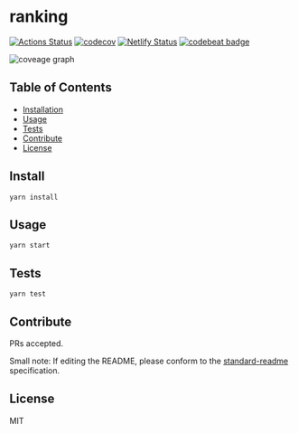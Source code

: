 # ranking

[![Actions Status](https://github.com/g59/ranking/workflows/Node%20CI/badge.svg)](https://github.com/g59/ranking/actions)
[![codecov](https://codecov.io/gh/g59/ranking/branch/master/graph/badge.svg)](https://codecov.io/gh/g59/ranking)
[![Netlify Status](https://api.netlify.com/api/v1/badges/7630f217-70e6-4013-b644-3d1b0d962004/deploy-status)](https://app.netlify.com/sites/g59-rate-storybook/deploys)
[![codebeat badge](https://codebeat.co/badges/da6546aa-0042-4fd1-808c-e7bc40fda21c)](https://codebeat.co/projects/github-com-g59-ranking-master)

![coveage graph](https://codecov.io/gh/g59/ranking/branch/master/graphs/icicle.svg)

## Table of Contents

- [Installation](#install)
- [Usage](#usage)
- [Tests](#tests)
- [Contribute](#contribute)
- [License](#license)

## Install

    yarn install

## Usage

    yarn start

## Tests

    yarn test

## Contribute

PRs accepted.

Small note: If editing the README, please conform to the [standard-readme](https://github.com/RichardLitt/standard-readme) specification.

## License

MIT
